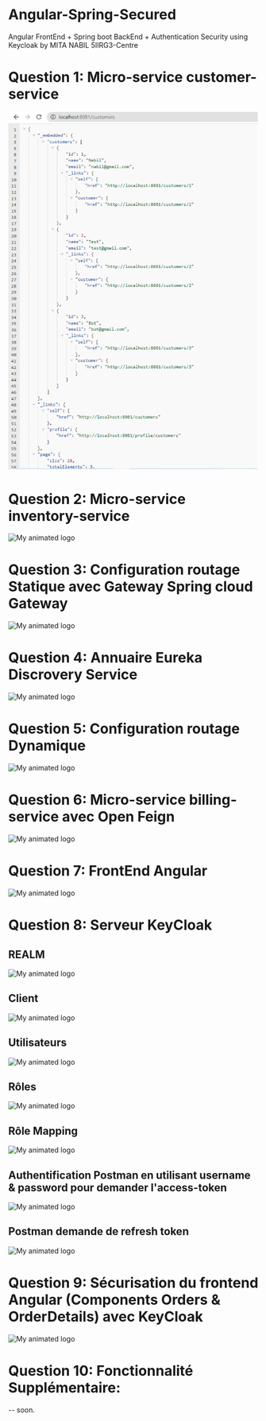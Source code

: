 # Angular-Spring-Secured
Angular FrontEnd + Spring boot BackEnd + Authentication Security using Keycloak by MITA NABIL 5IIRG3-Centre

# Question 1: Micro-service customer-service
![Micro-service customer-service](Screenshots/qst1.png)

# Question 2: Micro-service inventory-service
![My animated logo](assets/my-logo.svg)

# Question 3: Configuration routage Statique avec Gateway Spring cloud Gateway
![My animated logo](assets/my-logo.svg)

# Question 4: Annuaire Eureka Discrovery Service
![My animated logo](assets/my-logo.svg)

# Question 5: Configuration routage Dynamique
![My animated logo](assets/my-logo.svg)

# Question 6: Micro-service billing-service avec Open Feign
![My animated logo](assets/my-logo.svg)

# Question 7: FrontEnd Angular
![My animated logo](assets/my-logo.svg)

# Question 8: Serveur KeyCloak
## REALM
![My animated logo](assets/my-logo.svg)

## Client
![My animated logo](assets/my-logo.svg)

## Utilisateurs
![My animated logo](assets/my-logo.svg)

## Rôles
![My animated logo](assets/my-logo.svg)

## Rôle Mapping
![My animated logo](assets/my-logo.svg)

## Authentification Postman en utilisant username & password pour demander l'access-token
![My animated logo](assets/my-logo.svg)

## Postman demande de refresh token
![My animated logo](assets/my-logo.svg)

# Question 9: Sécurisation du frontend Angular (Components Orders & OrderDetails) avec KeyCloak 
![My animated logo](assets/my-logo.svg)

# Question 10: Fonctionnalité Supplémentaire:
-- soon.
